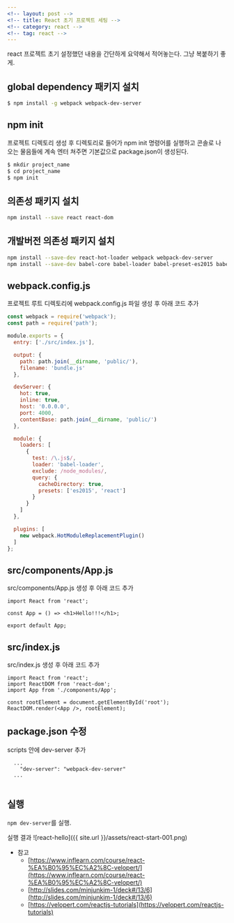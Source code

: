 ```yaml
---
<!-- layout: post -->
<!-- title: React 초기 프로젝트 세팅 -->
<!-- category: react -->
<!-- tag: react -->
---
```


react 프로젝트 초기 설정했던 내용을 간단하게 요약해서 적어놓는다. 그냥 복붙하기 좋게.

## global dependency 패키지 설치

```bash
$ npm install -g webpack webpack-dev-server
```

## npm init
프로젝트 디렉토리 생성 후 디렉토리로 들어가 npm init 명령어를 실행하고 콘솔로 나오는 물음들에 계속 엔터 쳐주면 기본값으로 package.json이 생성된다.

```bash
$ mkdir project_name
$ cd project_name
$ npm init
```

## 의존성 패키지 설치
```bash
npm install --save react react-dom
```

## 개발버전 의존성 패키지 설치
```bash
npm install --save-dev react-hot-loader webpack webpack-dev-server
npm install --save-dev babel-core babel-loader babel-preset-es2015 babel-preset-react 
```
## webpack.config.js
프로젝트 루트 디렉토리에 webpack.config.js 파일 생성 후 아래 코드 추가

```js
const webpack = require('webpack');
const path = require('path');

module.exports = {
  entry: ['./src/index.js'],

  output: {
    path: path.join(__dirname, 'public/'),
    filename: 'bundle.js'
  },

  devServer: {
    hot: true,
    inline: true,
    host: '0.0.0.0',
    port: 4000,
    contentBase: path.join(__dirname, 'public/')
  },

  module: {
    loaders: [
      {
        test: /\.js$/,
        loader: 'babel-loader',
        exclude: /node_modules/,
        query: {
          cacheDirectory: true,
          presets: ['es2015', 'react']
        }
      }
    ]
  },

  plugins: [
    new webpack.HotModuleReplacementPlugin()
  ]
};
```

## src/components/App.js
src/components/App.js 생성 후 아래 코드 추가

```es6
import React from 'react';

const App = () => <h1>Hello!!!</h1>;

export default App;
```

## src/index.js
src/index.js 생성 후 아래 코드 추가

```es6
import React from 'react';
import ReactDOM from 'react-dom';
import App from './components/App';

const rootElement = document.getElementById('root');
ReactDOM.render(<App />, rootElement);
```

## package.json 수정
scripts 안에 dev-server 추가
```
  ...
    "dev-server": "webpack-dev-server"
  ...
  
```

## 실행
`npm dev-server`를 실행. 

실행 결과
![react-hello]({{ site.url }}/assets/react-start-001.png)

* 참고
  - [https://www.inflearn.com/course/react-%EA%B0%95%EC%A2%8C-velopert/](https://www.inflearn.com/course/react-%EA%B0%95%EC%A2%8C-velopert/)
  - [http://slides.com/minjunkim-1/deck#/13/6](http://slides.com/minjunkim-1/deck#/13/6)
  - [https://velopert.com/reactjs-tutorials](https://velopert.com/reactjs-tutorials)
